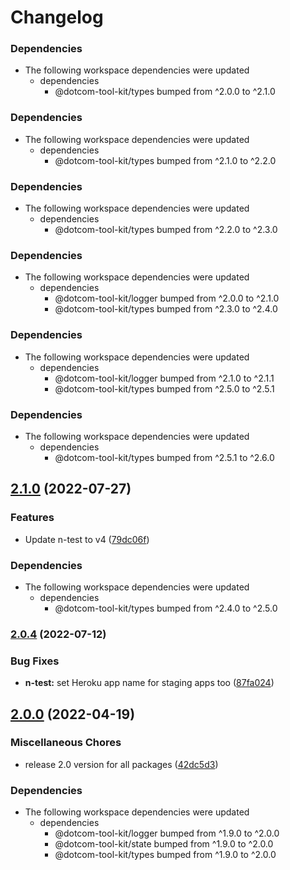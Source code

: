 # Changelog

### Dependencies

* The following workspace dependencies were updated
  * dependencies
    * @dotcom-tool-kit/types bumped from ^2.0.0 to ^2.1.0

### Dependencies

* The following workspace dependencies were updated
  * dependencies
    * @dotcom-tool-kit/types bumped from ^2.1.0 to ^2.2.0

### Dependencies

* The following workspace dependencies were updated
  * dependencies
    * @dotcom-tool-kit/types bumped from ^2.2.0 to ^2.3.0

### Dependencies

* The following workspace dependencies were updated
  * dependencies
    * @dotcom-tool-kit/logger bumped from ^2.0.0 to ^2.1.0
    * @dotcom-tool-kit/types bumped from ^2.3.0 to ^2.4.0

### Dependencies

* The following workspace dependencies were updated
  * dependencies
    * @dotcom-tool-kit/logger bumped from ^2.1.0 to ^2.1.1
    * @dotcom-tool-kit/types bumped from ^2.5.0 to ^2.5.1

### Dependencies

* The following workspace dependencies were updated
  * dependencies
    * @dotcom-tool-kit/types bumped from ^2.5.1 to ^2.6.0

## [2.1.0](https://github.com/Financial-Times/dotcom-tool-kit/compare/n-test-v2.0.5...n-test-v2.1.0) (2022-07-27)


### Features

* Update n-test to v4 ([79dc06f](https://github.com/Financial-Times/dotcom-tool-kit/commit/79dc06f1a8cce287ed46c756e20472af15eb1f03))


### Dependencies

* The following workspace dependencies were updated
  * dependencies
    * @dotcom-tool-kit/types bumped from ^2.4.0 to ^2.5.0

### [2.0.4](https://github.com/Financial-Times/dotcom-tool-kit/compare/n-test-v2.0.3...n-test-v2.0.4) (2022-07-12)


### Bug Fixes

* **n-test:** set Heroku app name for staging apps too ([87fa024](https://github.com/Financial-Times/dotcom-tool-kit/commit/87fa024de5e3c9ba965757a8693af6bbd197f305))

## [2.0.0](https://github.com/Financial-Times/dotcom-tool-kit/compare/n-test-v1.9.0...n-test-v2.0.0) (2022-04-19)


### Miscellaneous Chores

* release 2.0 version for all packages ([42dc5d3](https://github.com/Financial-Times/dotcom-tool-kit/commit/42dc5d39bf330b9bca4121d062470904f9c6918d))


### Dependencies

* The following workspace dependencies were updated
  * dependencies
    * @dotcom-tool-kit/logger bumped from ^1.9.0 to ^2.0.0
    * @dotcom-tool-kit/state bumped from ^1.9.0 to ^2.0.0
    * @dotcom-tool-kit/types bumped from ^1.9.0 to ^2.0.0
